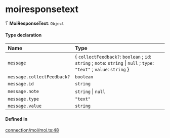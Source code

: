 # moiresponsetext
      
Ƭ **MoiResponseText**: `Object`

#### Type declaration

| Name | Type |
| :------ | :------ |
| `message` | { `collectFeedback?`: `boolean` ; `id`: `string` ; `note`: `string` \| ``null`` ; `type`: ``"text"`` ; `value`: `string`  } |
| `message.collectFeedback?` | `boolean` |
| `message.id` | `string` |
| `message.note` | `string` \| ``null`` |
| `message.type` | ``"text"`` |
| `message.value` | `string` |

#### Defined in

[connection/moi/moi.ts:48](https://github.com/klevultd/frontend-sdk/blob/492d3760/packages/klevu-core/src/connection/moi/moi.ts#L48)

